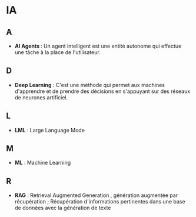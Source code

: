 # IA

## A
- <i class="fa fa-thumbs-up" aria-hidden="true"></i>
 **AI Agents <span style="color: #26B260">**      :  Un agent intelligent est une entité autonome qui effectue une tâche à la place de l'utilisateur.

## D 
- **Deep Learning**    : C'est une méthode qui permet aux machines d'apprendre et de prendre des décisions en s'appuyant sur des réseaux de neurones artificiel.

## L
- **LML**              :  Large Language Mode

## M
- **ML**              :  Machine Learning

## R
- **RAG**          :  Retrieval Augmented Generation ,  génération augmentée par récupération ; Récupération d'informations pertinentes dans une base de données avec la génération de texte

  

 
